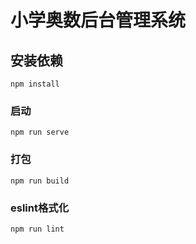 # 小学奥数后台管理系统

## 安装依赖
```
npm install
```

### 启动
```
npm run serve
```

### 打包
```
npm run build
```

### eslint格式化
```
npm run lint
```
